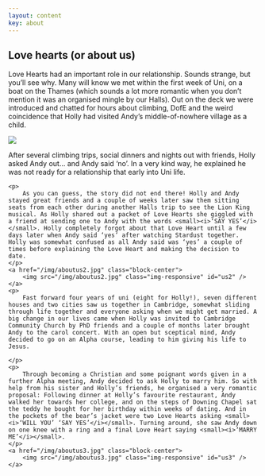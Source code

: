 ```yaml
---
layout: content
key: about
---
```


## Love hearts (or about us)

<div class="love-hearts">
    <p>
        Love Hearts had an important role in our relationship. Sounds strange, but you’ll see why. Many will know we met within the first week of Uni, on a boat on the Thames (which sounds a lot more romantic when you don’t mention it was an organised mingle by our Halls). Out on the deck we were introduced and chatted for hours about climbing, DofE and the weird coincidence that Holly had visited Andy’s middle-of-nowhere village as a child.
    </p>
    <a href="/img/aboutus1.jpg" class="block-center">
        <img src="/img/aboutus1.jpg" class="img-responsive" id="us1" />
    </a>
    <p>
        After several climbing trips, social dinners and nights out with friends, Holly asked Andy out... and Andy said ‘no’. In a very kind way, he explained he was not ready for a relationship that early into Uni life.
    </p>

    <p>
        As you can guess, the story did not end there! Holly and Andy stayed great friends and a couple of weeks later saw them sitting seats from each other during another Halls trip to see the Lion King musical. As Holly shared out a packet of Love Hearts she giggled with a friend at sending one to Andy with the words <small><i>‘SAY YES’</i></small>. Holly completely forgot about that Love Heart until a few days later when Andy said ‘yes’ after watching Stardust together. Holly was somewhat confused as all Andy said was ‘yes’ a couple of times before explaining the Love Heart and making the decision to date.
    </p>
    <a href="/img/aboutus2.jpg" class="block-center">
        <img src="/img/aboutus2.jpg" class="img-responsive" id="us2" />
    </a>
    <p>
        Fast forward four years of uni (eight for Holly!), seven different houses and two cities saw us together in Cambridge, somewhat sliding through life together and everyone asking when we might get married. A big change in our lives came when Holly was invited to Cambridge Community Church by PhD friends and a couple of months later brought Andy to the carol concert. With an open but sceptical mind, Andy decided to go on an Alpha course, leading to him giving his life to Jesus.

    </p>
    <p>
        Through becoming a Christian and some poignant words given in a further Alpha meeting, Andy decided to ask Holly to marry him. So with help from his sister and Holly’s friends, he organised a very romantic proposal: Following dinner at Holly’s favourite restaurant, Andy walked her towards her college, and on the steps of Downing Chapel sat the teddy he bought for her birthday within weeks of dating. And in the pockets of the bear’s jacket were two Love Hearts asking <small><i>‘WILL YOU’ ‘SAY YES’</i></small>. Turning around, she saw Andy down on one knee with a ring and a final Love Heart saying <small><i>‘MARRY ME’</i></small>.
    </p>
    <a href="/img/aboutus3.jpg" class="block-center">
        <img src="/img/aboutus3.jpg" class="img-responsive" id="us3" />
    </a>
</div>
